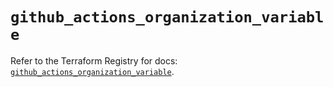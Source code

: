 # `github_actions_organization_variable`

Refer to the Terraform Registry for docs: [`github_actions_organization_variable`](https://registry.terraform.io/providers/integrations/github/6.4.0/docs/resources/actions_organization_variable).
